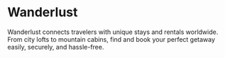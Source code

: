 # Wanderlust
Wanderlust connects travelers with unique stays and rentals worldwide. From city lofts to mountain cabins, find and book your perfect getaway easily, securely, and hassle-free.
